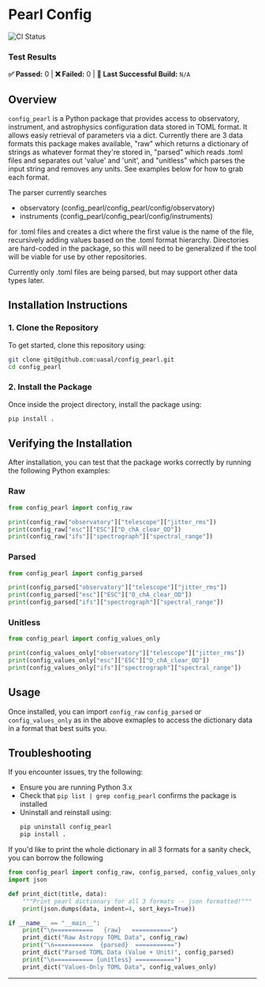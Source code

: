 # Pearl Config

![CI Status](https://github.com/adamschilperoort/config_pearl/actions/workflows/ci.yml/badge.svg)

### Test Results
**✅ Passed:** 0  |  **❌ Failed:** 0  |  **🔗 Last Successful Build:** `N/A`

## Overview
`config_pearl` is a Python package that provides access to observatory, instrument, and astrophysics configuration data stored in TOML format. It allows easiy retrieval of parameters via a dict. Currently there are 3 data formats this package makes available, "raw" which returns a dictionary of strings as whatever format they're stored in, "parsed" which reads .toml files and separates out 'value' and 'unit', and "unitless" which parses the input string and removes any units. See examples below for how to grab each format. 

The parser currently searches
* observatory (config_pearl/config_pearl/config/observatory)
* instruments (config_pearl/config_pearl/config/instruments)

for .toml files and creates a dict where the first value is the name of the file, recursively adding values based on the .toml format hierarchy. Directories are hard-coded in the package, so this will need to be generalized if the tool will be viable for use by other repositories.  

Currently only .toml files are being parsed, but may support other data types later.

## Installation Instructions

### **1. Clone the Repository**
To get started, clone this repository using:
```sh
git clone git@github.com:uasal/config_pearl.git
cd config_pearl
```

### **2. Install the Package**
Once inside the project directory, install the package using:
```sh
pip install .
```

## Verifying the Installation
After installation, you can test that the package works correctly by running the following Python examples:

### Raw
```python
from config_pearl import config_raw

print(config_raw["observatory"]["telescope"]["jitter_rms"])
print(config_raw["esc"]["ESC"]["D_chA_clear_OD"])
print(config_raw["ifs"]["spectrograph"]["spectral_range"])
```

### Parsed
```python
from config_pearl import config_parsed

print(config_parsed["observatory"]["telescope"]["jitter_rms"])  
print(config_parsed["esc"]["ESC"]["D_chA_clear_OD"])  
print(config_parsed["ifs"]["spectrograph"]["spectral_range"])
```

### Unitless
```python
from config_pearl import config_values_only

print(config_values_only["observatory"]["telescope"]["jitter_rms"])  
print(config_values_only["esc"]["ESC"]["D_chA_clear_OD"])
print(config_values_only["ifs"]["spectrograph"]["spectral_range"])
```

## Usage
Once installed, you can import `config_raw` `config_parsed` or `config_values_only` as in the above exmaples to access the dictionary data in a format that best suits you.

## Troubleshooting
If you encounter issues, try the following:
- Ensure you are running Python 3.x
- Check that `pip list | grep config_pearl` confirms the package is installed
- Uninstall and reinstall using:
  ```sh
  pip uninstall config_pearl
  pip install .
  ```

If you'd like to print the whole dictionary in all 3 formats for a sanity check, you can borrow the following 
```python
from config_pearl import config_raw, config_parsed, config_values_only
import json

def print_dict(title, data):
    """Print pearl dictionary for all 3 formats -- json formatted!"""
    print(json.dumps(data, indent=4, sort_keys=True))

if __name__ == "__main__":
    print("\n===========   {raw}   ===========")
    print_dict("Raw Astropy TOML Data", config_raw)
    print("\n===========  {parsed}  ===========")
    print_dict("Parsed TOML Data (Value + Unit)", config_parsed)
    print("\n=========== {unitless} ===========")
    print_dict("Values-Only TOML Data", config_values_only)
```

---

 
